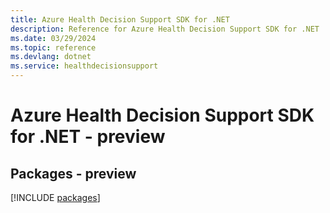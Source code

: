 ```yaml
---
title: Azure Health Decision Support SDK for .NET
description: Reference for Azure Health Decision Support SDK for .NET
ms.date: 03/29/2024
ms.topic: reference
ms.devlang: dotnet
ms.service: healthdecisionsupport
---
```

# Azure Health Decision Support SDK for .NET - preview
## Packages - preview
[!INCLUDE [packages](health-decision-support-index.md)]